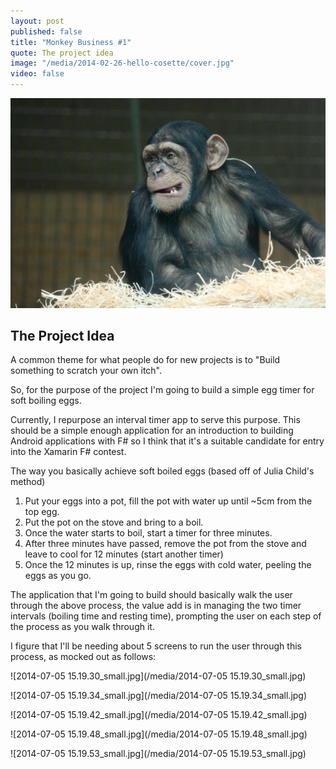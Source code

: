 ```yaml
---
layout: post
published: false
title: "Monkey Business #1"
quote: The project idea
image: "/media/2014-02-26-hello-cosette/cover.jpg"
video: false
---
```


![MonkeyBusiness0cover.jpg](/media/MonkeyBusiness0cover.jpg)
## The Project Idea

A common theme for what people do for new projects is to "Build something to scratch your own itch".

So, for the purpose of the project I'm going to build a simple egg timer for soft boiling eggs.

Currently, I repurpose an interval timer app to serve this purpose.  This should be a simple enough application for an introduction to building Android applications with F# so I think that it's a suitable candidate for entry into the Xamarin F# contest.

The way you basically achieve soft boiled eggs (based off of Julia Child's method)

1. Put your eggs into a pot, fill the pot with water up until ~5cm from the top egg.
2. Put the pot on the stove and bring to a boil.
3. Once the water starts to boil, start a timer for three minutes.
4. After three minutes have passed, remove the pot from the stove and leave to cool for 12 minutes (start another timer)
5. Once the 12 minutes is up, rinse the eggs with cold water, peeling the eggs as you go.

The application that I'm going to build should basically walk the user through the above process, the value add is in managing the two timer intervals (boiling time and resting time), prompting the user on each step of the process as you walk through it.

I figure that I'll be needing about 5 screens to run the user through this process, as mocked out as follows:

![2014-07-05 15.19.30_small.jpg](/media/2014-07-05 15.19.30_small.jpg)

![2014-07-05 15.19.34_small.jpg](/media/2014-07-05 15.19.34_small.jpg)

![2014-07-05 15.19.42_small.jpg](/media/2014-07-05 15.19.42_small.jpg)

![2014-07-05 15.19.48_small.jpg](/media/2014-07-05 15.19.48_small.jpg)

![2014-07-05 15.19.53_small.jpg](/media/2014-07-05 15.19.53_small.jpg)